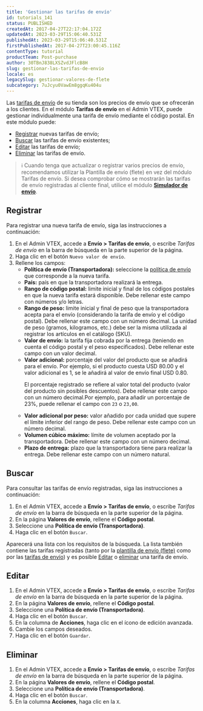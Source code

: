 ```yaml
---
title: 'Gestionar las tarifas de envío'
id: tutorials_141
status: PUBLISHED
createdAt: 2017-04-27T22:17:04.172Z
updatedAt: 2023-03-29T15:06:40.531Z
publishedAt: 2023-03-29T15:06:40.531Z
firstPublishedAt: 2017-04-27T23:00:45.116Z
contentType: tutorial
productTeam: Post-purchase
author: 30TBnJ838LXSZvdJFlcB8H
slug: gestionar-las-tarifas-de-envio
locale: es
legacySlug: gestionar-valores-de-flete
subcategory: 7uJcyu0VawEm8ggqKu404u
---
```


Las [tarifas de envío](https://help.vtex.com/es/tutorial/tarifas-de-envio--1Balpg3rv0854udEPedvMM) de su tienda son los precios de envío que se ofrecerán a los clientes. En el módulo <b>Tarifas de envío</b> en el Admin VTEX, puede gestionar individualmente una tarifa de envío mediante el código postal. En este módulo puede:

* [Registrar](#registrar) nuevas tarifas de envío;
* [Buscar](#buscar) las tarifas de envío existentes;
* [Editar](#editar) las tarifas de envío;
* [Eliminar](#eliminar) las tarifas de envío.

>ℹ️ Cuando tenga que actualizar o registrar varios precios de envío, recomendamos utilizar la Plantilla de envío (flete) en vez del módulo Tarifas de envío. Si desea comprobar cómo se mostrarán las tarifas de envío registradas al cliente final, utilice el módulo **[Simulador de envío](https://help.vtex.com/es/tutorial/simulacao-de-frete--tutorials_144)**.

## Registrar

Para registrar una nueva tarifa de envío, siga las instrucciones a continuación:

1. En el Admin VTEX, accede a **Envío > Tarifas de envío**, o escribe *Tarifas de envío* en la barra de búsqueda en la parte superior de la página.  
2. Haga clic en el botón `Nuevo valor de envío`.  
3. Rellene los campos:  
    * **Política de envío (Transportadora):** seleccione la [política de envío](https://help.vtex.com/es/tutorial/politica-de-envio--tutorials_140) que corresponde a la nueva tarifa.
    * **País:** país en que la transportadora realizará la entrega.
    * **Rango de código postal:** limite inicial y final de los códigos postales en que la nueva tarifa estará disponible. Debe rellenar este campo con números y/o letras.
    * **Rango de peso:** limite inicial y final de peso que la transportadora acepta para el envío (considerando la tarifa de envío y el código postal). Debe rellenar este campo con un número decimal. La unidad de peso (gramos, kilogramos, etc.) debe ser la misma utilizada al registrar los artículos en el catálogo (SKU). 
    * **Valor de envío:** la tarifa fija cobrada por la entrega (teniendo en cuenta el código postal y el peso especificados). Debe rellenar este campo con un valor decimal.
    * **Valor adicional:** porcentaje del valor del producto que se añadirá para el envío. Por ejemplo, si el producto cuesta USD 80.00 y el valor adicional es 1, se le añadirá al valor de envío final USD 0.80. <p>El porcentaje registrado se refiere al valor total del producto (valor del producto sin posibles descuentos). Debe rellenar este campo con un número decimal.Por ejemplo, para añadir un porcentaje de 23%, puede rellenar el campo con `23` o `23,00`.</p>
    * **Valor adicional por peso:** valor añadido por cada unidad que supere el límite inferior del rango de peso. Debe rellenar este campo con un número decimal.
    * **Volumen cúbico máximo:** límite de volumen aceptado por la transportadora. Debe rellenar este campo con un número decimal.
    * **Plazo de entrega:** plazo que la transportadora tiene para realizar la entrega. Debe rellenar este campo con un número natural.

## Buscar

Para consultar las tarifas de envío registradas, siga las instrucciones a continuación:

1. En el Admin VTEX, accede a **Envío > Tarifas de envío**, o escribe *Tarifas de envío* en la barra de búsqueda en la parte superior de la página.   
2. En la página **Valores de envío**, rellene el **Código postal**.  
3. Seleccione una **Política de envío (Transportadora)**.  
4. Haga clic en el botón `Buscar`.  

Aparecerá una lista con los requisitos de la búsqueda. La lista también contiene las tarifas registradas (tanto por la [plantilla de envío (flete)](https://help.vtex.com/es/tutorial/planilha-de-frete--tutorials_127) como por las [tarifas de envío](https://help.vtex.com/es/tutorial/tarifas-de-envio--1Balpg3rv0854udEPedvMM)) y es posible [Editar](#heading=h.3znysh7) o [eliminar](#eliminar) una tarifa de envío.

## Editar

1. En el Admin VTEX, accede a **Envío > Tarifas de envío**, o escribe *Tarifas de envío* en la barra de búsqueda en la parte superior de la página.      
2. En la página **Valores de envío**, rellene el **Código postal**.  
3. Seleccione una **Política de envío (Transportadora)**.  
4. Haga clic en el botón `Buscar`.  
5. En la columna de **Acciones**, haga clic en el ícono <i class="fas fa-edit"></i> de edición avanzada.  
6. Cambie los campos deseados.  
7. Haga clic en el botón `Guardar`.  

## Eliminar

1. En el Admin VTEX, accede a **Envío > Tarifas de envío**, o escribe *Tarifas de envío* en la barra de búsqueda en la parte superior de la página.    
2. En la página **Valores de envío**, rellene el **Código postal**.  
3. Seleccione una **Política de envío (Transportadora)**.  
4. Haga clic en el botón `Buscar`.  
5. En la columna **Acciones**, haga clic en la `X`.  
